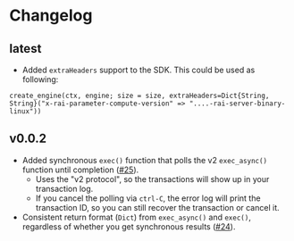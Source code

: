 # Changelog

## latest
* Added `extraHeaders` support to the SDK. This could be used as following:
```
create_engine(ctx, engine; size = size, extraHeaders=Dict{String, String}("x-rai-parameter-compute-version" => "....-rai-server-binary-linux"))
```

## v0.0.2
* Added synchronous `exec()` function that polls the v2 `exec_async()` function until completion ([#25](https://github.com/RelationalAI/rai-sdk-julia/pull/25)).
    - Uses the "v2 protocol", so the transactions will show up in your transaction log.
    - If you cancel the polling via `ctrl-C`, the error log will print the transaction ID, so you can still
      recover the transaction or cancel it.
* Consistent return format (`Dict`) from `exec_async()` and `exec()`, regardless of whether you get synchronous results ([#24](https://github.com/RelationalAI/rai-sdk-julia/pull/24)).

